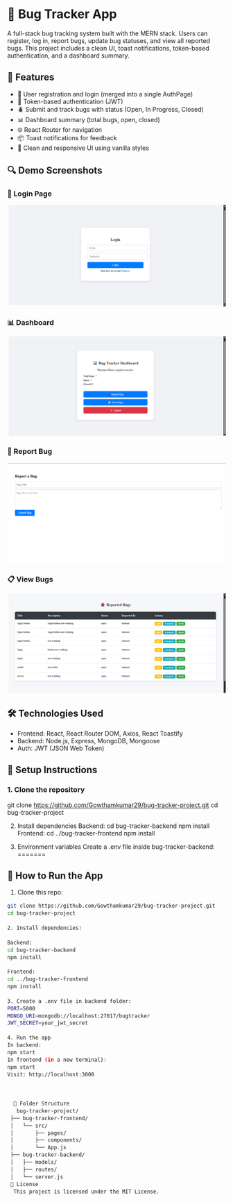 # 🐞 Bug Tracker App

A full-stack bug tracking system built with the MERN stack. Users can register, log in, report bugs, update bug statuses, and view all reported bugs. This project includes a clean UI, toast notifications, token-based authentication, and a dashboard summary.

## 🚀 Features

- 👤 User registration and login (merged into a single AuthPage)
- 🔐 Token-based authentication (JWT)
- 🪲 Submit and track bugs with status (Open, In Progress, Closed)
- 📊 Dashboard summary (total bugs, open, closed)
- 🌐 React Router for navigation
- 📦 Toast notifications for feedback
- 💄 Clean and responsive UI using vanilla styles

## 🔍 Demo Screenshots

### 🔐 Login Page
![Login](screenshots/login.png)

### 📊 Dashboard
![Dashboard](screenshots/dashboard.png)

### 🐞 Report Bug
![Report Bug](screenshots/reportbug.png)

### 📋 View Bugs
![View Bugs](screenshots/viewbugs.png)

## 🛠️ Technologies Used

- Frontend: React, React Router DOM, Axios, React Toastify
- Backend: Node.js, Express, MongoDB, Mongoose
- Auth: JWT (JSON Web Token)



## 🔧 Setup Instructions

### 1. Clone the repository


git clone https://github.com/Gowthamkumar29/bug-tracker-project.git
cd bug-tracker-project

2. Install dependencies
Backend:
cd bug-tracker-backend
npm install
Frontend:
cd ../bug-tracker-frontend
npm install

3. Environment variables
Create a .env file inside bug-tracker-backend:
=======
## 🔧 How to Run the App

1. Clone this repo:

```bash
git clone https://github.com/Gowthamkumar29/bug-tracker-project.git
cd bug-tracker-project

2. Install dependencies:

Backend:
cd bug-tracker-backend
npm install

Frontend:
cd ../bug-tracker-frontend
npm install

3. Create a .env file in backend folder:
PORT=5000
MONGO_URI=mongodb://localhost:27017/bugtracker
JWT_SECRET=your_jwt_secret

4. Run the app
In backend:
npm start
In frontend (in a new terminal):
npm start
Visit: http://localhost:3000



  📂 Folder Structure
   bug-tracker-project/
 ├── bug-tracker-frontend/
 │   └── src/
 │       ├── pages/
 │       ├── components/
 │       └── App.js
 ├── bug-tracker-backend/
 │   ├── models/
 │   ├── routes/
 │   └── server.js
 📜 License
  This project is licensed under the MIT License.
